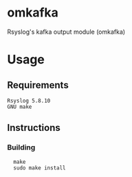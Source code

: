 omkafka
=======

Rsyslog's kafka output module (omkafka)


# Usage

## Requirements
    Rsyslog 5.8.10
    GNU make

## Instructions

### Building
      make
      sudo make install

